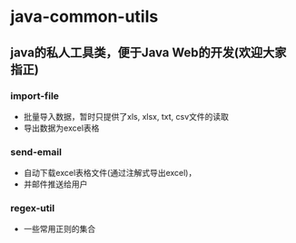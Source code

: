 # java-common-utils

java的私人工具类，便于Java Web的开发(欢迎大家指正)
---
### import-file
* 批量导入数据，暂时只提供了xls, xlsx, txt, csv文件的读取
* 导出数据为excel表格

### send-email
* 自动下载excel表格文件(通过注解式导出excel)，
* 并邮件推送给用户

### regex-util

* 一些常用正则的集合
